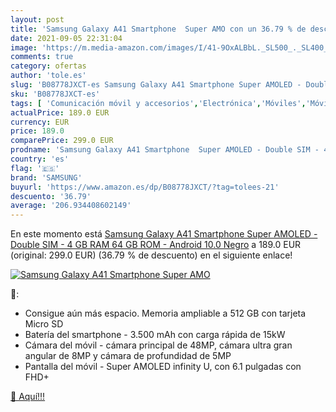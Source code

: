 ```yaml
---
layout: post
title: 'Samsung Galaxy A41 Smartphone  Super AMO con un 36.79 % de descuento'
date: 2021-09-05 22:31:04
image: 'https://m.media-amazon.com/images/I/41-9OxALBbL._SL500_._SL400_.jpg'
comments: true
category: ofertas
author: 'tole.es'
slug: 'B08778JXCT-es Samsung Galaxy A41 Smartphone Super AMOLED - Double SIM -...'
sku: 'B08778JXCT-es'
tags: [ 'Comunicación móvil y accesorios','Electrónica','Móviles','Móviles y smartphones libres','android','samsung', ]
actualPrice: 189.0 EUR
currency: EUR
price: 189.0
comparePrice: 299.0 EUR
prodname: 'Samsung Galaxy A41 Smartphone  Super AMOLED - Double SIM - 4 GB RAM  64 GB ROM - Android 10.0  Negro'
country: 'es'
flag: '🇪🇸'
brand: 'SAMSUNG'
buyurl: 'https://www.amazon.es/dp/B08778JXCT/?tag=tolees-21'
descuento: '36.79'
average: '206.934408602149'
---
```


En este momento está [Samsung Galaxy A41 Smartphone  Super AMOLED - Double SIM - 4 GB RAM  64 GB ROM - Android 10.0  Negro](https://www.amazon.es/dp/B08778JXCT/?tag=tolees-21) a 189.0 EUR (original: 299.0 EUR) (36.79 %  de descuento) en el siguiente enlace!

[![Samsung Galaxy A41 Smartphone  Super AMO](https://m.media-amazon.com/images/I/41-9OxALBbL._SL500_._SL400_.jpg)](https://www.amazon.es/dp/B08778JXCT/?tag=tolees-21)

🔎:

- Consigue aún más espacio. Memoria ampliable a 512 GB con tarjeta Micro SD
- Batería del smartphone - 3.500 mAh con carga rápida de 15kW
- Cámara del móvil - cámara principal de 48MP, cámara ultra gran angular de 8MP y cámara de profundidad de 5MP
- Pantalla del móvil - Super AMOLED infinity U, con 6.1 pulgadas con FHD+

[🛒 Aquí!!!](https://www.amazon.es/dp/B08778JXCT/?tag=tolees-21)
